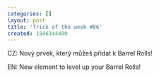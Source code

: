 ```yaml
---
categories: []
layout: post
title: 'Trick of the week #86'
created: 1506344400
---
```

CZ: Nový prvek, který můžeš přidat k Barrel Rolls!<br />
EN: New element to level up your Barrel Rolls!<br />
<br />
<div class="youtube-player" data-id="U09H7g1soc4"></div>
